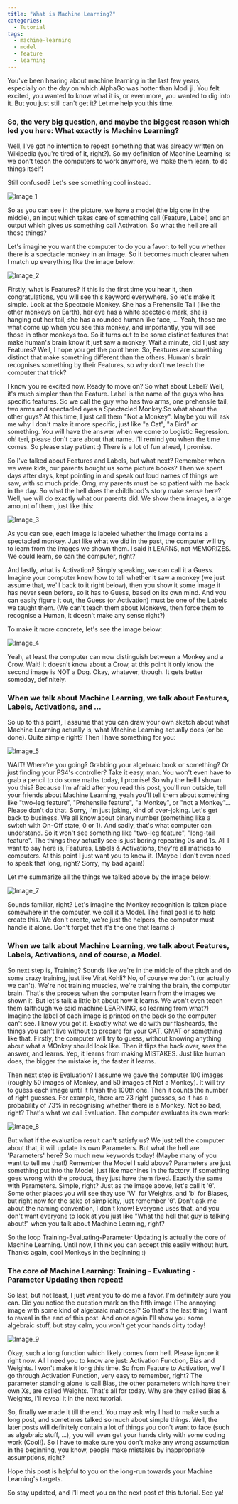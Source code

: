 ```yaml
---
title: "What is Machine Learning?"
categories:
  - Tutorial
tags:
  - machine-learning
  - model
  - feature
  - learning
---
```


You've been hearing about machine learning in the last few years, especially on the day on which AlphaGo was hotter than Modi ji. You felt excited, you wanted to know what it is, or even more, you wanted to dig into it. But you just still can't get it? Let me help you this time. 

### So, the very big question, and maybe the biggest reason which led you here: What exactly is Machine Learning?

Well, I've got no intention to repeat something that was already written on Wikipedia (you're tired of it, right?). So my definition of Machine Learning is: we don't teach the computers to work anymore, we make them learn, to do things itself!

Still confused? Let's see something cool instead.

![Image_1](/images/tutorials/what-is-machine-learning/1.jpg)

So as you can see in the picture, we have a model (the big one in the middle), an input which takes care of something call (Feature, Label) and an output which gives us something call Activation. So what the hell are all these things?

Let's imagine you want the computer to do you a favor: to tell you whether there is a spectacle monkey in an image. So it becomes much clearer when I match up everything like the image below:

![Image_2](/images/tutorials/what-is-machine-learning/2.jpg)

Firstly, what is Features?
If this is the first time you hear it, then congratulations, you will see this keyword everywhere. So let's make it simple. Look at the Spectacle Monkey. She has a Prehensile Tail (like the other monkeys on Earth), her eye has a white spectacle mark, she is hanging out her tail, she has a rounded human like face, ... Yeah, those are what come up when you see this monkey, and importantly, you will see those in other monkeys too. So it turns out to be some distinct features that make human's brain know it just saw a monkey. Wait a minute, did I just say Features? Well, I hope you get the point here. So, Features are something distinct that make something different than the others. Human's brain recognises something by their Features, so why don't we teach the computer that trick?

I know you're excited now. Ready to move on? So what about Label? Well, it's much simpler than the Feature. Label is the name of the guys who has specific features. So we call the guy who has two arms, one prehensile tail, two arms and spectacled eyes a Spectacled Monkey.So what about the other guys? At this time, I just call them "Not a Monkey". Maybe you will ask me why I don't make it more specific, just like "a Cat", "a Bird" or something. You will have the answer when we come to Logistic Regression. oh! teri, please don't care about that name. I'll remind you when the time comes. So please stay patient :) There is a lot of fun ahead, I promise.

So I've talked about Features and Labels, but what next? Remember when we were kids, our parents bought us some picture books? Then we spent days after days, kept pointing in and speak out loud names of things we saw, with so much pride. Omg, my parents must be so patient with me back in the day. So what the hell does the childhood's story make sense here? Well, we will do exactly what our parents did. We show them images, a large amount of them, just like this:

![Image_3](/images/tutorials/what-is-machine-learning/3.jpg)

As you can see, each image is labeled whether the image contains a spectacled monkey. Just like what we did in the past, the computer will try to learn from the images we shown them. I said it LEARNS, not MEMORIZES. We could learn, so can the computer, right?

And lastly, what is Activation? Simply speaking, we can call it a Guess. Imagine your computer knew how to tell whether it saw a monkey (we just assume that, we'll back to it right below), then you show it some image it has never seen before, so it has to Guess, based on its own mind. And you can easily figure it out, the Guess (or Activation) must be one of the Labels we taught them. (We can't teach them about Monkeys, then force them to recognise a Human, it doesn't make any sense right?)

To make it more concrete, let's see the image below:

![Image_4](/images/tutorials/what-is-machine-learning/4.jpg)

Yeah, at least the computer can now distinguish between a Monkey and a Crow. Wait! It doesn't know about a Crow, at this point it only know the second image is NOT a Dog. Okay, whatever, though. It gets better someday, definitely.

### When we talk about Machine Learning, we talk about Features, Labels, Activations, and ...

So up to this point, I assume that you can draw your own sketch about what Machine Learning actually is, what Machine Learning actually does (or be done). Quite simple right? Then I have something for you:

![Image_5](/images/tutorials/what-is-machine-learning/5.jpg)

WAIT! Where're you going? Grabbing your algebraic book or something? Or just finding your PS4's controller? Take it easy, man. You won't even have to grab a pencil to do some maths today, I promise!
So why the hell I shown you this? Because I'm afraid after you read this post, you'll run outside, tell your friends about Machine Learning, yeah you'll tell them about something like "two-leg feature", "Prehensile feature", "a Monkey", or "not a Monkey"... Please don't do that. Sorry, I'm just joking, kind of over-joking. Let's get back to business. We all know about binary number (something like a switch with On-Off state, 0 or 1). And sadly, that's what computer can understand. So it won't see something like "two-leg feature", "long-tail feature". The things they actually see is just boring repeating 0s and 1s. All I want to say here is, Features, Labels & Activations, they're all matrices to computers. At this point I just want you to know it. (Maybe I don't even need to speak that long, right? Sorry, my bad again!)

Let me summarize all the things we talked above by the image below:

![Image_7](/images/tutorials/what-is-machine-learning/7.jpg)

Sounds familiar, right? Let's imagine the Monkey recognition is taken place somewhere in the computer, we call it a Model. The final goal is to help create this. We don't create, we're just the helpers, the computer must handle it alone. Don't forget that it's the one that learns :)

### When we talk about Machine Learning, we talk about Features, Labels, Activations, and of course, a Model.

So next step is, Training? Sounds like we're in the middle of the pitch and do some crazy training, just like Virat Kohli? No, of course we don't (or actually we can't). We're not training muscles, we're training the brain, the computer brain. That's the process when the computer learn from the images we shown it. But let's talk a little bit about how it learns. We won't even teach them (although we said machine LEARNING, so learning from what?)
Imagine the label of each image is printed on the back so the computer can't see. I know you got it. Exactly what we do with our flashcards, the things you can't live without to prepare for your CAT, GMAT or something like that. Firstly, the computer will try to guess, without knowing anything about what a MOnkey should look like. Then it flips the back over, sees the answer, and learns. Yep, it learns from making MISTAKES. Just like human does, the bigger the mistake is, the faster it learns.

Then next step is Evaluation? I assume we gave the computer 100 images (roughly 50 images of Monkey, and 50 images of Not a Monkey). It will try to guess each image until it finish the 100th one. Then it counts the number of right guesses. For example, there are 73 right guesses, so it has a probability of 73% in recognising whether there is a Monkey. Not so bad, right? That's what we call Evaluation. The computer evaluates its own work:

![Image_8](/images/tutorials/what-is-machine-learning/8.jpg)

But what if the evaluation result can't satisfy us? We just tell the computer about that, it will update its own Parameters. But what the hell are 'Parameters' here? So much new keywords today! (Maybe many of you want to tell me that!) Remember the Model I said above? Parameters are just something put into the Model, just like machines in the factory. If something goes wrong with the product, they just have them fixed. Exactly the same with Parameters. Simple, right? Just as the image above, let's call it 'θ'. Some other places you will see thay use 'W' for Weights, and 'b' for Biases, but right now for the sake of simplicity, just remember 'θ'. Don't ask me about the naming convention, I don't know! Everyone uses that, and you don't want everyone to look at you just like "What the hell that guy is talking about!" when you talk about Machine Learning, right?

So the loop Training-Evaluating-Parameter Updating is actually the core of Machine Learning. Until now, I think you can accept this easily without hurt. Thanks again, cool Monkeys in the beginning :)

### The core of Machine Learning: Training - Evaluating - Parameter Updating then repeat!

So last, but not least, I just want you to do me a favor. I'm definitely sure you can. Did you notice the question mark on the fifth image (The annoying image with some kind of algebraic matrices)? So that's the last thing I want to reveal in the end of this post. And once again I'll show you some algebraic stuff, but stay calm, you won't get your hands dirty today!

![Image_9](/images/tutorials/what-is-machine-learning/9.jpg)

Okay, such a long function which likely comes from hell. Please ignore it right now. All I need you to know are just: Activation Function, Bias and Weights. I won't make it long this time.
So from Feature to Activation, we'll go through Activation Function, very easy to remember, right?
The parameter standing alone is call Bias, the other parameters which have their own Xs, are called Weights. That's all for today. Why are they called Bias & Weights, I'll reveal it in the next tutorial.

So, finally we made it till the end. You may ask why I had to make such a long post, and sometimes talked so much about simple things. Well, the later posts will definitely contain a lot of things you don't want to face (such as algebraic stuff, ...), you will even get your hands dirty with some coding work (Cool!). So I have to make sure you don't make any wrong assumption in the beginning, you know, people make mistakes by inappropriate assumptions, right?

Hope this post is helpful to you on the long-run towards your Machine Learning's targets. 

So stay updated, and I'll meet you on the next post of this tutorial. See ya!

